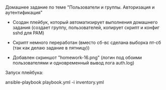 Домашнее задание по теме "Пользователи и группы. Авторизация и аутентификация" 
- Создан плейбук, который автоматизирует выполнения домашнего задания (создает группу, пользователей, копирует скрипт и конфиг sshd для PAM)

- Скрипт немного переработан (вместо сб-вс сделана выборка пт-сб (так как делаю задание в пятницу))
- Добавлен скриншот "homework-16.png" (логин под обоими пользователями и одновременный вывод лога auth.log)

Запуск плейбука:

ansible-playbook playbook.yml -i inventory.yml





